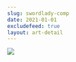 ```yaml
---
slug: swordlady-comp
date: 2021-01-01
excludefeed: true
layout: art-detail
---
```

![](/art/swordlady-comp.webp)
